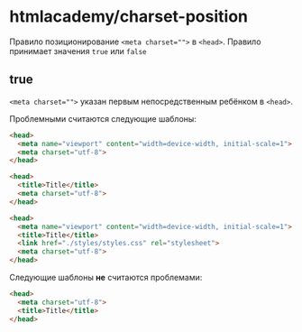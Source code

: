 # htmlacademy/charset-position

Правило позиционирование `<meta charset="">` в `<head>`. Правило принимает значения `true` или `false`

## true 
`<meta charset="">` указан первым непосредственным ребёнком в `<head>`.

Проблемными считаются следующие шаблоны:
```html
<head>
  <meta name="viewport" content="width=device-width, initial-scale=1">
  <meta charset="utf-8">
</head>

<head>
  <title>Title</title>
  <meta charset="utf-8">
</head>

<head>
  <meta name="viewport" content="width=device-width, initial-scale=1">
  <title>Title</title>
  <link href="./styles/styles.css" rel="stylesheet">
  <meta charset="utf-8">
</head>
```

Следующие шаблоны **не** считаются проблемами:
```html
<head>
  <meta charset="utf-8">
  <title>Title</title>
</head>
```

